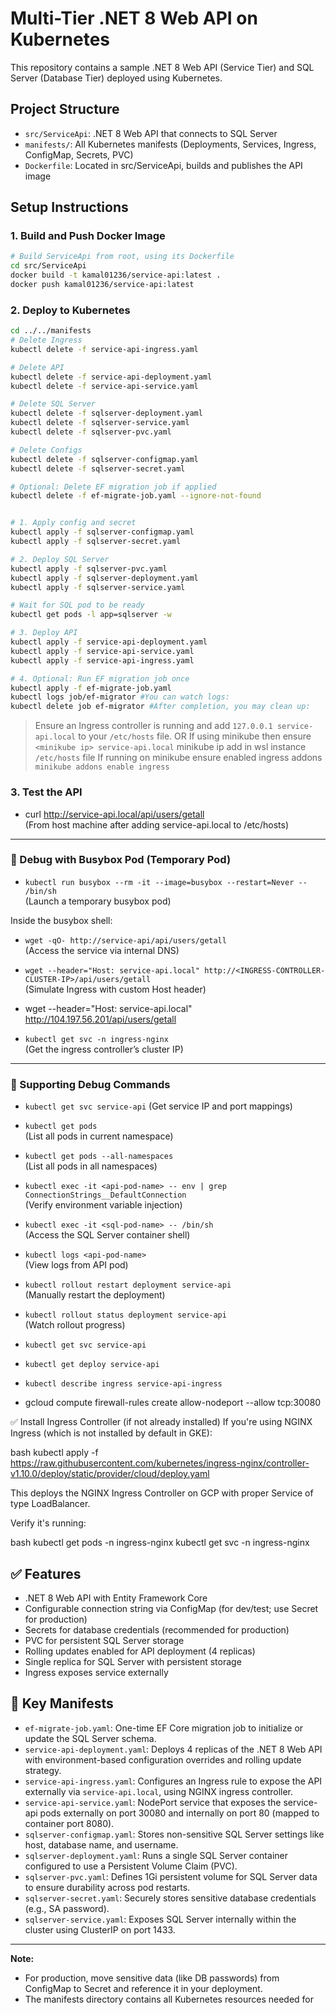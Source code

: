 # Multi-Tier .NET 8 Web API on Kubernetes

This repository contains a sample .NET 8 Web API (Service Tier) and SQL Server (Database Tier) deployed using Kubernetes.

## Project Structure

- `src/ServiceApi`: .NET 8 Web API that connects to SQL Server
- `manifests/`: All Kubernetes manifests (Deployments, Services, Ingress, ConfigMap, Secrets, PVC)
- `Dockerfile`: Located in src/ServiceApi, builds and publishes the API image

## Setup Instructions

### 1. Build and Push Docker Image
```bash
# Build ServiceApi from root, using its Dockerfile
cd src/ServiceApi
docker build -t kamal01236/service-api:latest .
docker push kamal01236/service-api:latest
```

### 2. Deploy to Kubernetes
```bash
cd ../../manifests
# Delete Ingress
kubectl delete -f service-api-ingress.yaml

# Delete API
kubectl delete -f service-api-deployment.yaml
kubectl delete -f service-api-service.yaml

# Delete SQL Server
kubectl delete -f sqlserver-deployment.yaml
kubectl delete -f sqlserver-service.yaml
kubectl delete -f sqlserver-pvc.yaml

# Delete Configs
kubectl delete -f sqlserver-configmap.yaml
kubectl delete -f sqlserver-secret.yaml

# Optional: Delete EF migration job if applied
kubectl delete -f ef-migrate-job.yaml --ignore-not-found


# 1. Apply config and secret
kubectl apply -f sqlserver-configmap.yaml
kubectl apply -f sqlserver-secret.yaml

# 2. Deploy SQL Server
kubectl apply -f sqlserver-pvc.yaml
kubectl apply -f sqlserver-deployment.yaml
kubectl apply -f sqlserver-service.yaml

# Wait for SQL pod to be ready
kubectl get pods -l app=sqlserver -w

# 3. Deploy API
kubectl apply -f service-api-deployment.yaml
kubectl apply -f service-api-service.yaml
kubectl apply -f service-api-ingress.yaml

# 4. Optional: Run EF migration job once
kubectl apply -f ef-migrate-job.yaml
kubectl logs job/ef-migrator #You can watch logs:
kubectl delete job ef-migrator #After completion, you may clean up:

```

> Ensure an Ingress controller is running and add `127.0.0.1 service-api.local` to your `/etc/hosts` file.
> OR If using minikube then ensure `<minikube ip> service-api.local` minikube ip add in wsl instance `/etc/hosts` file 
> If running on minikube ensure enabled ingress addons `minikube addons enable ingress`

### 3. Test the API

- curl http://service-api.local/api/users/getall  
  (From host machine after adding service-api.local to /etc/hosts)

---

### 🐛 Debug with Busybox Pod (Temporary Pod)

- `kubectl run busybox --rm -it --image=busybox --restart=Never -- /bin/sh`  
  (Launch a temporary busybox pod)

Inside the busybox shell:
- `wget -qO- http://service-api/api/users/getall`  
  (Access the service via internal DNS)

- `wget --header="Host: service-api.local" http://<INGRESS-CONTROLLER-CLUSTER-IP>/api/users/getall`  
  (Simulate Ingress with custom Host header)
- wget --header="Host: service-api.local" http://104.197.56.201/api/users/getall
- `kubectl get svc -n ingress-nginx`  
  (Get the ingress controller’s cluster IP)

---

### 🧪 Supporting Debug Commands

- `kubectl get svc service-api` 
  (Get service IP and port mappings)

- `kubectl get pods`  
  (List all pods in current namespace)

- `kubectl get pods --all-namespaces`  
  (List all pods in all namespaces)

- `kubectl exec -it <api-pod-name> -- env | grep ConnectionStrings__DefaultConnection`  
  (Verify environment variable injection)

- `kubectl exec -it <sql-pod-name> -- /bin/sh`  
  (Access the SQL Server container shell)

- `kubectl logs <api-pod-name>`  
  (View logs from API pod)

- `kubectl rollout restart deployment service-api`  
  (Manually restart the deployment)

- `kubectl rollout status deployment service-api`  
  (Watch rollout progress)
- `kubectl get svc service-api`
- `kubectl get deploy service-api`
- `kubectl describe ingress service-api-ingress`
- gcloud compute firewall-rules create allow-nodeport --allow tcp:30080

✅ Install Ingress Controller (if not already installed)
If you're using NGINX Ingress (which is not installed by default in GKE):

bash
kubectl apply -f https://raw.githubusercontent.com/kubernetes/ingress-nginx/controller-v1.10.0/deploy/static/provider/cloud/deploy.yaml

This deploys the NGINX Ingress Controller on GCP with proper Service of type LoadBalancer.

Verify it's running:

bash
kubectl get pods -n ingress-nginx
kubectl get svc -n ingress-nginx


## ✅ Features
- .NET 8 Web API with Entity Framework Core
- Configurable connection string via ConfigMap (for dev/test; use Secret for production)
- Secrets for database credentials (recommended for production)
- PVC for persistent SQL Server storage
- Rolling updates enabled for API deployment (4 replicas)
- Single replica for SQL Server with persistent storage
- Ingress exposes service externally

## 📁 Key Manifests

- `ef-migrate-job.yaml`: One-time EF Core migration job to initialize or update the SQL Server schema.
- `service-api-deployment.yaml`: Deploys 4 replicas of the .NET 8 Web API with environment-based configuration overrides and rolling update strategy.
- `service-api-ingress.yaml`: Configures an Ingress rule to expose the API externally via `service-api.local`, using NGINX ingress controller.
- `service-api-service.yaml`: NodePort service that exposes the service-api pods externally on port 30080 and internally on port 80 (mapped to container port 8080).
- `sqlserver-configmap.yaml`: Stores non-sensitive SQL Server settings like host, database name, and username.
- `sqlserver-deployment.yaml`: Runs a single SQL Server container configured to use a Persistent Volume Claim (PVC).
- `sqlserver-pvc.yaml`: Defines 1Gi persistent volume for SQL Server data to ensure durability across pod restarts.
- `sqlserver-secret.yaml`: Securely stores sensitive database credentials (e.g., SA password).
- `sqlserver-service.yaml`: Exposes SQL Server internally within the cluster using ClusterIP on port 1433.

---

**Note:**  
- For production, move sensitive data (like DB passwords) from ConfigMap to Secret and reference it in your deployment.
- The manifests directory contains all Kubernetes resources needed for

